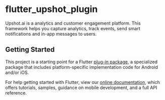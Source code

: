 # flutter_upshot_plugin

Upshot.ai is a analytics and customer engagement platform. This framework helps you capture analytics, track events, send smart notifications and in-app messages to users.

## Getting Started

This project is a starting point for a Flutter
[plug-in package](https://flutter.dev/developing-packages/),
a specialized package that includes platform-specific implementation code for
Android and/or iOS.

For help getting started with Flutter, view our
[online documentation](https://flutter.dev/docs), which offers tutorials,
samples, guidance on mobile development, and a full API reference.

